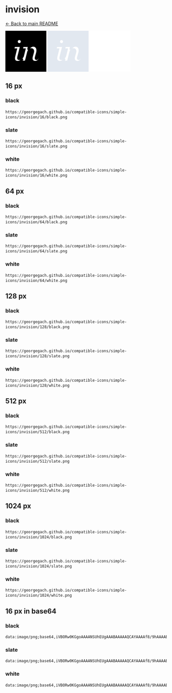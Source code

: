 # invision

[← Back to main README](../../README.md)


<img src="./128/black.png" width="128" alt="invision black icon" />
<img src="./128/slate.png" width="128" alt="invision slate icon" />
<img src="./128/white.png" width="128" alt="invision white icon" />

## 16 px

### black
```
https://georgegach.github.io/compatible-icons/simple-icons/invision/16/black.png
```

### slate
```
https://georgegach.github.io/compatible-icons/simple-icons/invision/16/slate.png
```

### white
```
https://georgegach.github.io/compatible-icons/simple-icons/invision/16/white.png
```

## 64 px

### black
```
https://georgegach.github.io/compatible-icons/simple-icons/invision/64/black.png
```

### slate
```
https://georgegach.github.io/compatible-icons/simple-icons/invision/64/slate.png
```

### white
```
https://georgegach.github.io/compatible-icons/simple-icons/invision/64/white.png
```

## 128 px

### black
```
https://georgegach.github.io/compatible-icons/simple-icons/invision/128/black.png
```

### slate
```
https://georgegach.github.io/compatible-icons/simple-icons/invision/128/slate.png
```

### white
```
https://georgegach.github.io/compatible-icons/simple-icons/invision/128/white.png
```

## 512 px

### black
```
https://georgegach.github.io/compatible-icons/simple-icons/invision/512/black.png
```

### slate
```
https://georgegach.github.io/compatible-icons/simple-icons/invision/512/slate.png
```

### white
```
https://georgegach.github.io/compatible-icons/simple-icons/invision/512/white.png
```

## 1024 px

### black
```
https://georgegach.github.io/compatible-icons/simple-icons/invision/1024/black.png
```

### slate
```
https://georgegach.github.io/compatible-icons/simple-icons/invision/1024/slate.png
```

### white
```
https://georgegach.github.io/compatible-icons/simple-icons/invision/1024/white.png
```

## 16 px in base64

### black
```
data:image/png;base64,iVBORw0KGgoAAAANSUhEUgAAABAAAAAQCAYAAAAf8/9hAAAABmJLR0QA/wD/AP+gvaeTAAAA3ElEQVQ4jcXTPUpDURAF4O+piGBEwT+MK3AF2YJV3EdSWVrHwtKFiKWdhUsQbCRNSIooEjFEMUQhFhlDfLxHiEE8cJnLDOfMzLncBENzYGEe8p8JPOEWvd8KvKEWcSoS2SZ+YimV60fuRz49QR1VXOIDJzjHAMc4xXO623DivOAMN0YeNFDGA5rYiiZjTpYHV9hHwcjMI+xiGXsRc1fo4hVrscIFSlHrYQeb0wQOYtQWrrEetUccxr2TJ7CBRdxhG5WJjkXco43Vb0LWM2Y+V+AdK8HLFZgJ//+ZvgBO9TCT+7zFLAAAAABJRU5ErkJggg==
```

### slate
```
data:image/png;base64,iVBORw0KGgoAAAANSUhEUgAAABAAAAAQCAYAAAAf8/9hAAAABmJLR0QA/wD/AP+gvaeTAAABG0lEQVQ4jcWTzS6DYRCFn/N+bUMQEv8k9q7ALdi5DWFlyZYLsHEXYmknrkFiI3YsEPGXalTbb45FS1L9iWjErCbnfefMmTMZXd0+mwEiDVL8NwRC9wRnksu/IrBdUcZuWJWfEKiriaKBKbRjquIogNrw7wousTaJOALVDdugfUyN3Fs2e5jH3gRiRklLoDmI9wTr5DpFPCHvFJ0dkPoRGJznxygtgkZtn6kYa8AsSqU8NeYJl/qM4JdAr4IxRD2ldOjQSuuxHKQZpMl+HrxkmZZtT2GuI9VOkMeb4uLOjtWW0odeI0wEZEqcS0yTFzdkPjsuZEoXoBujkS/bOtZoqpIKxu1rBARvhqFm2oyOT4gh0/2+DMPfsf8/pg+DSnIiRiAAgAAAAABJRU5ErkJggg==
```

### white
```
data:image/png;base64,iVBORw0KGgoAAAANSUhEUgAAABAAAAAQCAYAAAAf8/9hAAAABmJLR0QA/wD/AP+gvaeTAAAA3klEQVQ4jcXTwSrEURgF8N8gKUQZhCfwBF7BivdgZWnNwtKDyNLOwiMoG81GLJCI/kSoY+GqmWnGxCRn893O1zn3fufr1pJEHxjoR/xnBjc4RvVbgydsldoTtS4hvmOojXspXAvf/oIG1rGPN2xiF6/YwDbuWhRpxX2SnSRHSaokZ0lWklwlOU9ST9JoFnTK4AALGPMZ5ipmMYy5UruO8IBHjJcR9rBUehVmMNXLYBF1XOAQE6V3jeVyvu1mMIlBnGAaa003zuMUlxj9EnRaY8d1FTxjBLXvDH6E//9MH1MGbFeBYnivAAAAAElFTkSuQmCC
```

